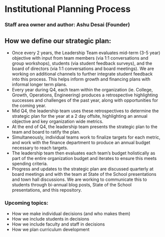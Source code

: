 # Institutional Planning Process

### Staff area owner and author: Ashu Desai (Founder)

## How we define our strategic plan:

- Once every 2 years, the Leadership Team evaluates mid-term (3-5 year) objective with input from team members (via 1:1 conversations and group workshops), students (via student feedback surveys), and the board of directors (via 1:1 conversations and board meetings). We are working on additional channels to further integrate student feedback into this process. This helps inform growth and financing plans with informal longer term plans.
- Every year during Q4, each team within the organization (ie. College, Growth, Operations, Engineering) produces a retrospective highlighting successes and challenges of the past year, along with opportunities for the coming year.
- Mid Q4, the leadership team uses these retrospectives to determine the strategic plan for the year at a 2 day offsite, highlighting an annual objective and key organization wide metrics.
- At the end of Q4, the leadership team presents the strategic plan to the team and board to ratify the plan.
- Simultaneously, individual teams work to finalize targets for each metric, and work with the finance department to produce an annual budget necessary to reach targets.
- The leadership team then evaluates each team’s budget holistically as part of the entire organization budget and iterates to ensure this meets spending criteria.
- Progress and updates to the strategic plan are discussed quarterly at board meetings and with the team at State of the School presentations and town hall discussions. We are working to communicate this to students through bi-annual blog posts, State of the School presentations, and this repository.

### Upcoming topics:

- How we make individual decisions (and who makes them)
- How we include students in decisions
- How we include faculty and staff in decisions
- How we plan curriculum development
